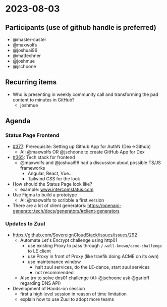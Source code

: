 # 2023-08-03
## Participants (use of github handle is preferred) 
- @master-caster
- @maxwolfs
- @joshuai96
- @matfechner
- @joshmue
- @jschoone

## Recurring items

* Who is presenting in weekly community call and transforming the pad content to minutes in GitHub?
    * joshmue

## Agenda
### Status Page Frontend

- [#377](https://github.com/SovereignCloudStack/issues/issues/377): Prerequisite: Setting up Github App for AuthN (Dex->Github)
    - AI: @maxwolfs OR @jschoone to create GitHub App for Dex
- [#365](https://github.com/SovereignCloudStack/issues/issues/365): Tech stack for frontend
    - @maxwolfs and @joshuai96 had a discussion about possible TS/JS frameworks
        - Angular, React, Vue...
        - Tailwind CSS for the look
- How should the Status Page look like?
    - example: www.intercomstatus.com
- Use Figma to build a prototype
    - AI: @maxwolfs to scribble a first version
- There are a lot of client generators: https://openapi-generator.tech/docs/generators/#client-generators


### Updates to Zuul
- <https://github.com/SovereignCloudStack/issues/issues/292>
    - Automate Let's Encrypt challenge using http01
        - use existing Proxy to pass through `/.well-known/acme-challenge` to LE client
        - use Proxy in front of Proxy (like traefik doing ACME on its own)
        - use maintenance window
            - halt zuul services, do the LE-dance, start zuul services
            - not recommended
    - Also try to solve dns01 challenge (AI: @jschoone ask @garloff regarding DNS API)
- Development of Hands-on session
    - first a high level session in reason of time limitation
    - explain how to use Zuul to adopt more teams

